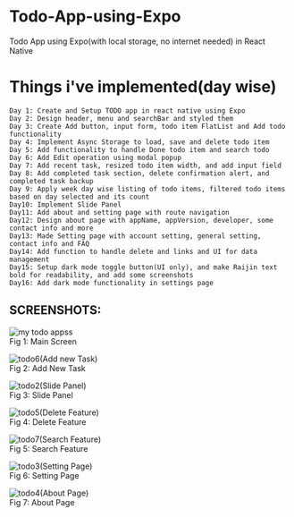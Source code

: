 # Todo-App-using-Expo

Todo App using Expo(with local storage, no internet needed) in React Native

# Things i've implemented(day wise)

    Day 1: Create and Setup TODO app in react native using Expo
    Day 2: Design header, menu and searchBar and styled them
    Day 3: Create Add button, input form, todo item FlatList and Add todo functionality
    Day 4: Implement Async Storage to load, save and delete todo item
    Day 5: Add functionality to handle Done todo item and search todo
    Day 6: Add Edit operation using modal popup
    Day 7: Add recent task, resized todo item width, and add input field
    Day 8: Add completed task section, delete confirmation alert, and completed task backup
    Day 9: Apply week day wise listing of todo items, filtered todo items based on day selected and its count
    Day10: Implement Slide Panel
    Day11: Add about and setting page with route navigation
    Day12: Design about page with appName, appVersion, developer, some contact info and more
    Day13: Made Setting page with account setting, general setting, contact info and FAQ
    Day14: Add function to handle delete and links and UI for data management
    Day15: Setup dark mode toggle button(UI only), and make Raijin text bold for readability, and add some screenshots
    Day16: Add dark mode functionality in settings page

<h2>SCREENSHOTS:</h2>

![my todo appss](https://github.com/user-attachments/assets/8e6a2ef9-7a09-4ed1-aa16-7861863065db)
</br>Fig 1: Main Screen</br>

![todo6(Add new Task)](https://github.com/user-attachments/assets/d44c0591-c0c0-49d0-9c00-3085f155f6df)
</br>Fig 2: Add New Task</br>

![todo2(Slide Panel)](https://github.com/user-attachments/assets/645f52bf-04cc-4878-84c0-7a59cb9a68bd)
</br>Fig 3: Slide Panel</br>

![todo5(Delete Feature)](https://github.com/user-attachments/assets/b0bd09e2-19a7-4c4e-8b5b-57b1047a6c84)
</br>Fig 4: Delete Feature</br>

![todo7(Search Feature)](https://github.com/user-attachments/assets/ed9473e3-750b-46d6-bd66-782bbde89519)
</br>Fig 5: Search Feature</br>

![todo3(Setting Page)](https://github.com/user-attachments/assets/3fef2278-2825-48ad-9e30-27cdbe0a216d)
</br>Fig 6: Setting Page</br>

![todo4(About Page)](https://github.com/user-attachments/assets/fcde8586-7e02-4eb6-8c94-06ef9f5b74ac)
</br>Fig 7: About Page</br>
